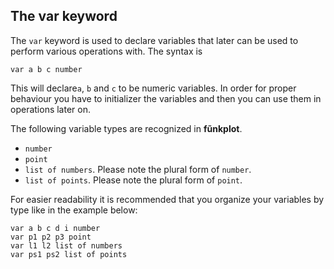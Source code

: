 ## The **var** keyword

The `var` keyword is used to declare variables that later can be used to perform various operations with. The syntax is

```
var a b c number
```

This will declare`a`, `b` and `c` to be numeric variables. In order for proper behaviour you have to initializer the variables and then you can use them in operations later on.

The following variable types are recognized in **fũnkplot**.

- `number`
- `point`
- `list of numbers`. Please note the plural form of `number`.
- `list of points`. Please note the plural form of `point`.

For easier readability it is recommended that you organize your variables by type like in the example below:

```
var a b c d i number
var p1 p2 p3 point
var l1 l2 list of numbers
var ps1 ps2 list of points
```

